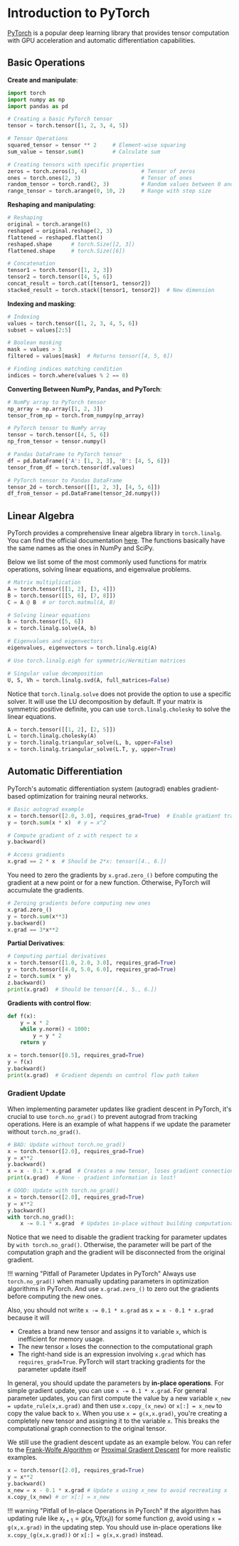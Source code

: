 # Introduction to PyTorch

[PyTorch](https://pytorch.org/) is a popular deep learning library that provides tensor computation with GPU acceleration and automatic differentiation capabilities.

## Basic Operations

**Create and manipulate**:

```python
import torch
import numpy as np
import pandas as pd

# Creating a basic PyTorch tensor
tensor = torch.tensor([1, 2, 3, 4, 5])

# Tensor Operations
squared_tensor = tensor ** 2     # Element-wise squaring
sum_value = tensor.sum()         # Calculate sum

# Creating tensors with specific properties
zeros = torch.zeros(3, 4)                 # Tensor of zeros
ones = torch.ones(2, 3)                   # Tensor of ones
random_tensor = torch.rand(2, 3)          # Random values between 0 and 1
range_tensor = torch.arange(0, 10, 2)     # Range with step size
```

**Reshaping and manipulating**:

```python
# Reshaping
original = torch.arange(6)
reshaped = original.reshape(2, 3)
flattened = reshaped.flatten()
reshaped.shape      # torch.Size([2, 3])
flattened.shape     # torch.Size([6])

# Concatenation
tensor1 = torch.tensor([1, 2, 3])
tensor2 = torch.tensor([4, 5, 6])
concat_result = torch.cat([tensor1, tensor2])
stacked_result = torch.stack([tensor1, tensor2])  # New dimension
```

**Indexing and masking**:

```python
# Indexing
values = torch.tensor([1, 2, 3, 4, 5, 6])
subset = values[2:5]

# Boolean masking
mask = values > 3
filtered = values[mask]  # Returns tensor([4, 5, 6])

# Finding indices matching condition
indices = torch.where(values % 2 == 0)
```

**Converting Between NumPy, Pandas, and PyTorch**:

```python
# NumPy array to PyTorch tensor
np_array = np.array([1, 2, 3])
tensor_from_np = torch.from_numpy(np_array)

# PyTorch tensor to NumPy array
tensor = torch.tensor([4, 5, 6])
np_from_tensor = tensor.numpy()

# Pandas DataFrame to PyTorch tensor
df = pd.DataFrame({'A': [1, 2, 3], 'B': [4, 5, 6]})
tensor_from_df = torch.tensor(df.values)

# PyTorch tensor to Pandas DataFrame
tensor_2d = torch.tensor([[1, 2, 3], [4, 5, 6]])
df_from_tensor = pd.DataFrame(tensor_2d.numpy())
```

## Linear Algebra

PyTorch provides a comprehensive linear algebra library in `torch.linalg`. You can find the official documentation [here](https://pytorch.org/docs/stable/linalg.html). The functions basically have the same names as the ones in NumPy and SciPy.

Below we list some of the most commonly used functions for matrix operations, solving linear equations, and eigenvalue problems.

```python
# Matrix multiplication
A = torch.tensor([[1, 2], [3, 4]])
B = torch.tensor([[5, 6], [7, 8]])
C = A @ B  # or torch.matmul(A, B)

# Solving linear equations
b = torch.tensor([5, 6])
x = torch.linalg.solve(A, b)

# Eigenvalues and eigenvectors
eigenvalues, eigenvectors = torch.linalg.eig(A)

# Use torch.linalg.eigh for symmetric/Hermitian matrices

# Singular value decomposition
U, S, Vh = torch.linalg.svd(A, full_matrices=False)
```

Notice that `torch.linalg.solve` does not provide the option to use a specific solver. It will use the LU decomposition by default. If your matrix is symmetric positive definite, you can use `torch.linalg.cholesky` to solve the linear equations.

```python
A = torch.tensor([[1, 2], [2, 5]])
L = torch.linalg.cholesky(A)
y = torch.linalg.triangular_solve(L, b, upper=False)
x = torch.linalg.triangular_solve(L.T, y, upper=True)
```

## Automatic Differentiation

PyTorch's automatic differentiation system (autograd) enables gradient-based optimization for training neural networks.

```python
# Basic autograd example
x = torch.tensor([2.0, 3.0], requires_grad=True)  # Enable gradient tracking
y = torch.sum(x * x)  # y = x^2

# Compute gradient of z with respect to x
y.backward()

# Access gradients
x.grad == 2 * x  # Should be 2*x: tensor([4., 6.])
```

You need to zero the gradients by `x.grad.zero_()` before computing the gradient at a new point or for a new function. Otherwise, PyTorch will accumulate the gradients.

```python 
# Zeroing gradients before computing new ones
x.grad.zero_()
y = torch.sum(x**3)
y.backward()
x.grad == 3*x**2
```

**Partial Derivatives**:

```python
# Computing partial derivatives
x = torch.tensor([1.0, 2.0, 3.0], requires_grad=True)
y = torch.tensor([4.0, 5.0, 6.0], requires_grad=True)
z = torch.sum(x * y)
z.backward()
print(x.grad)  # Should be tensor([4., 5., 6.])
```

**Gradients with control flow**:

```python
def f(x):
    y = x * 2
    while y.norm() < 1000:
        y = y * 2
    return y

x = torch.tensor([0.5], requires_grad=True)
y = f(x)
y.backward()
print(x.grad)  # Gradient depends on control flow path taken
```

### Gradient Update

When implementing parameter updates like gradient descent in PyTorch, it's crucial to use `torch.no_grad()` to prevent autograd from tracking operations. Here is an example of what happens if we update the parameter without `torch.no_grad()`.

```python
# BAD: Update without torch.no_grad()
x = torch.tensor([2.0], requires_grad=True)
y = x**2
y.backward()
x = x - 0.1 * x.grad  # Creates a new tensor, loses gradient connection
print(x.grad)  # None - gradient information is lost!

# GOOD: Update with torch.no_grad()
x = torch.tensor([2.0], requires_grad=True)
y = x**2
y.backward()
with torch.no_grad():
    x -= 0.1 * x.grad  # Updates in-place without building computational graph
```

Notice that we need to disable the gradient tracking for parameter updates by `with torch.no_grad()`. Otherwise, the parameter will be part of the computation graph and the gradient will be disconnected from the original gradient.

!!! warning "Pitfall of Parameter Updates in PyTorch"
    Always use `torch.no_grad()` when manually updating parameters in optimization algorithms in PyTorch. And use `x.grad.zero_()` to zero out the gradients before computing the new ones.


Also, you should not write `x -= 0.1 * x.grad` as `x = x - 0.1 * x.grad` because it will

- Creates a brand new tensor and assigns it to variable `x`, which is inefficient for memory usage.
- The new tensor `x` loses the connection to the computational graph
- The right-hand side is an expression involving `x.grad` which has `requires_grad=True`. PyTorch will start tracking gradients for the parameter update itself

In general, you should update the parameters by **in-place operations**. For simple gradient update, you can use `x -= 0.1 * x.grad`. For general parameter updates, you can first compute the value by a new variable `x_new = update_rule(x,x.grad)` and then use `x.copy_(x_new)` or `x[:] = x_new` to copy the value back to `x`. When you use `x = g(x,x.grad)`, you're creating a completely new tensor and assigning it to the variable `x`. This breaks the computational graph connection to the original tensor.


We still use the gradient descent update as an example below. You can refer to the [Frank-Wolfe Algorithm](./gradient_descent.md#example-constrained-lasso) or [Proximal Gradient Descent](./proximal_gradient_descent.md) for more realistic examples.

```python
x = torch.tensor([2.0], requires_grad=True)
y = x**2
y.backward()
x_new = x - 0.1 * x.grad # Update x using x_new to avoid recreating x
x.copy_(x_new) # or x[:] = x_new
```

!!! warning "Pitfall of In-place Operations in PyTorch"
    If the algorithm has updating rule like $x_{t+1} = g(x_t,\nabla f(x_t))$ for some function $g$, avoid using `x = g(x,x.grad)` in the updating step. You should use in-place operations like `x.copy_(g(x,x.grad))` or `x[:] = g(x,x.grad)` instead. 





